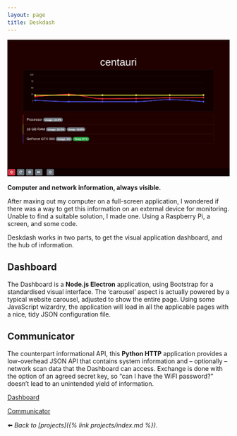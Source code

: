 ```yaml
---
layout: page
title: Deskdash
---
```

![](/assets/img/Screenshot_20210515_091230.png)

**Computer and network information, always visible.**

After maxing out my computer on a full-screen application, I wondered if there was a way to get this information on an external device for monitoring. Unable to find a suitable solution, I made one. Using a Raspberry Pi, a screen, and some code.

Deskdash works in two parts, to get the visual application dashboard, and the hub of information.

## Dashboard

The Dashboard is a **Node.js Electron** application, using Bootstrap for a standardised visual interface. The ‘carousel’ aspect is actually powered by a typical website carousel, adjusted to show the entire page. Using some JavaScript wizardry, the application will load in all the applicable pages with a nice, tidy JSON configuration file.

## Communicator

The counterpart informational API, this **Python HTTP** application provides a low-overhead JSON API that contains system information and – optionally – network scan data that the Dashboard can access. Exchange is done with the option of an agreed secret key, so “can I have the WiFI password?” doesn’t lead to an unintended yield of information.

<div class="aligncentre">
	<p class="button"><a href="https://github.com/soup-bowl/deskdash">Dashboard</a></p>
	<p class="button"><a href="https://github.com/soup-bowl/deskdash-communicator">Communicator</a></p>
</div>

:arrow_left: _Back to [projects]({% link projects/index.md %})_.

